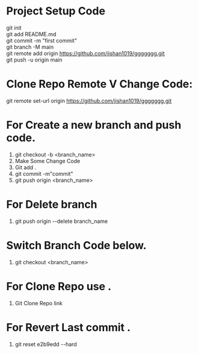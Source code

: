 # Project Setup Code <br/>
git init <br/>
git add README.md <br/>
git commit -m "first commit" <br/>
git branch -M main <br/>
git remote add origin https://github.com/jishan1019/ggggggg.git <br/>
git push -u origin main <br/>

# Clone Repo Remote V Change Code: <br/>
git remote set-url origin https://github.com/jishan1019/ggggggg.git
<br/>
# For Create a new branch and push code.
1. git checkout -b <branch_name> <br/>
2. Make Some Change Code
3. Git add .
4. git commit -m"commit"
5. git push origin <branch_name>

# For Delete branch
1. git push origin --delete branch_name

# Switch Branch Code below.
1. git checkout <branch_name> <br/>

# For Clone Repo use .
1. Git Clone Repo link

# For Revert Last commit .
1.  git reset e2b9edd --hard
